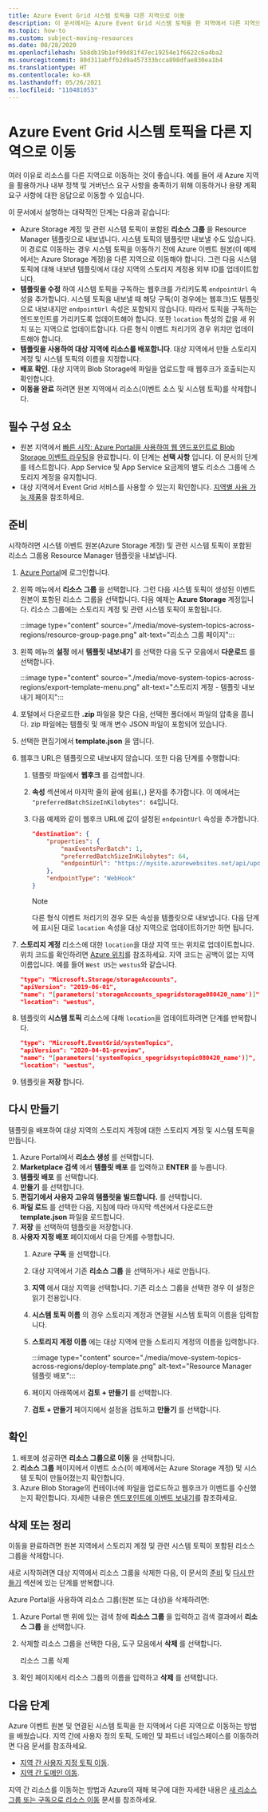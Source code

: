 ```yaml
---
title: Azure Event Grid 시스템 토픽을 다른 지역으로 이동
description: 이 문서에서는 Azure Event Grid 시스템 토픽을 한 지역에서 다른 지역으로 이동하는 방법을 보여줍니다.
ms.topic: how-to
ms.custom: subject-moving-resources
ms.date: 08/28/2020
ms.openlocfilehash: 5b8db19b1ef99d81f47ec19254e1f6622c6a4ba2
ms.sourcegitcommit: 80d311abffb2d9a457333bcca898dfae830ea1b4
ms.translationtype: HT
ms.contentlocale: ko-KR
ms.lasthandoff: 05/26/2021
ms.locfileid: "110481053"
---
```

# <a name="move-azure-event-grid-system-topics-to-another-region"></a>Azure Event Grid 시스템 토픽을 다른 지역으로 이동
여러 이유로 리소스를 다른 지역으로 이동하는 것이 좋습니다. 예를 들어 새 Azure 지역을 활용하거나 내부 정책 및 거버넌스 요구 사항을 충족하기 위해 이동하거나 용량 계획 요구 사항에 대한 응답으로 이동할 수 있습니다. 

이 문서에서 설명하는 대략적인 단계는 다음과 같습니다: 

- Azure Storage 계정 및 관련 시스템 토픽이 포함된 **리소스 그룹** 을 Resource Manager 템플릿으로 내보냅니다. 시스템 토픽의 템플릿만 내보낼 수도 있습니다. 이 경로로 이동하는 경우 시스템 토픽을 이동하기 전에 Azure 이벤트 원본(이 예제에서는 Azure Storage 계정)을 다른 지역으로 이동해야 합니다. 그런 다음 시스템 토픽에 대해 내보낸 템플릿에서 대상 지역의 스토리지 계정용 외부 ID를 업데이트합니다. 
- **템플릿을 수정** 하여 시스템 토픽을 구독하는 웹후크를 가리키도록 `endpointUrl` 속성을 추가합니다. 시스템 토픽을 내보낼 때 해당 구독(이 경우에는 웹후크)도 템플릿으로 내보내지만 `endpointUrl` 속성은 포함되지 않습니다. 따라서 토픽을 구독하는 엔드포인트를 가리키도록 업데이트해야 합니다. 또한 `location` 특성의 값을 새 위치 또는 지역으로 업데이트합니다. 다른 형식 이벤트 처리기의 경우 위치만 업데이트해야 합니다. 
- **템플릿을 사용하여 대상 지역에 리소스를 배포합니다**. 대상 지역에서 만들 스토리지 계정 및 시스템 토픽의 이름을 지정합니다. 
- **배포 확인**. 대상 지역의 Blob Storage에 파일을 업로드할 때 웹후크가 호출되는지 확인합니다. 
- **이동을 완료** 하려면 원본 지역에서 리소스(이벤트 소스 및 시스템 토픽)를 삭제합니다. 

## <a name="prerequisites"></a>필수 구성 요소
- 원본 지역에서 [빠른 시작: Azure Portal을 사용하여 웹 엔드포인트로 Blob Storage 이벤트 라우팅](blob-event-quickstart-portal.md)을 완료합니다. 이 단계는 **선택 사항** 입니다. 이 문서의 단계를 테스트합니다. App Service 및 App Service 요금제의 별도 리소스 그룹에 스토리지 계정을 유지합니다. 
- 대상 지역에서 Event Grid 서비스를 사용할 수 있는지 확인합니다. [지역별 사용 가능 제품](https://azure.microsoft.com/global-infrastructure/services/?products=event-grid&regions=all)을 참조하세요.

## <a name="prepare"></a>준비
시작하려면 시스템 이벤트 원본(Azure Storage 계정) 및 관련 시스템 토픽이 포함된 리소스 그룹용 Resource Manager 템플릿을 내보냅니다. 

1. [Azure Portal](https://portal.azure.com)에 로그인합니다.
1. 왼쪽 메뉴에서 **리소스 그룹** 을 선택합니다. 그런 다음 시스템 토픽이 생성된 이벤트 원본이 포함된 리소스 그룹을 선택합니다. 다음 예제는 **Azure Storage** 계정입니다. 리소스 그룹에는 스토리지 계정 및 관련 시스템 토픽이 포함됩니다. 

    :::image type="content" source="./media/move-system-topics-across-regions/resource-group-page.png" alt-text="리소스 그룹 페이지":::        
3. 왼쪽 메뉴의 **설정** 에서 **템플릿 내보내기** 를 선택한 다음 도구 모음에서 **다운로드** 를 선택합니다. 

    :::image type="content" source="./media/move-system-topics-across-regions/export-template-menu.png" alt-text="스토리지 계정 - 템플릿 내보내기 페이지":::        
5. 포털에서 다운로드한 **.zip** 파일을 찾은 다음, 선택한 폴더에서 파일의 압축을 풉니다. zip 파일에는 템플릿 및 매개 변수 JSON 파일이 포함되어 있습니다. 
1. 선택한 편집기에서 **template.json** 을 엽니다. 
1. 웹후크 URL은 템플릿으로 내보내지 않습니다. 또한 다음 단계를 수행합니다:
    1. 템플릿 파일에서 **웹후크** 를 검색합니다. 
    1. **속성** 섹션에서 마지막 줄의 끝에 쉼표(`,`) 문자를 추가합니다. 이 예에서는 `"preferredBatchSizeInKilobytes": 64`입니다. 
    1. 다음 예제와 같이 웹후크 URL에 값이 설정된 `endpointUrl` 속성을 추가합니다. 

        ```json
        "destination": {
            "properties": {
                "maxEventsPerBatch": 1,
                "preferredBatchSizeInKilobytes": 64,
                "endpointUrl": "https://mysite.azurewebsites.net/api/updates"
            },
            "endpointType": "WebHook"
        }
        ```

        > [!NOTE]
        > 다른 형식 이벤트 처리기의 경우 모든 속성을 템플릿으로 내보냅니다. 다음 단계에 표시된 대로 `location` 속성을 대상 지역으로 업데이트하기만 하면 됩니다. 
7. **스토리지 계정** 리소스에 대한 `location`을 대상 지역 또는 위치로 업데이트합니다. 위치 코드를 확인하려면 [Azure 위치](https://azure.microsoft.com/global-infrastructure/locations/)를 참조하세요. 지역 코드는 공백이 없는 지역 이름입니다. 예를 들어 `West US`는 `westus`와 같습니다.

    ```json
    "type": "Microsoft.Storage/storageAccounts",
    "apiVersion": "2019-06-01",
    "name": "[parameters('storageAccounts_spegridstorage080420_name')]",
    "location": "westus",
    ```
8. 템플릿의 **시스템 토픽** 리소스에 대해 `location`을 업데이트하려면 단계를 반복합니다. 

    ```json
    "type": "Microsoft.EventGrid/systemTopics",
    "apiVersion": "2020-04-01-preview",
    "name": "[parameters('systemTopics_spegridsystopic080420_name')]",
    "location": "westus",
    ```
1. 템플릿을 **저장** 합니다. 

## <a name="recreate"></a>다시 만들기 
템플릿을 배포하여 대상 지역의 스토리지 계정에 대한 스토리지 계정 및 시스템 토픽을 만듭니다. 

1. Azure Portal에서 **리소스 생성** 를 선택합니다.
2. **Marketplace 검색** 에서 **템플릿 배포** 를 입력하고 **ENTER** 를 누릅니다.
3. **템플릿 배포** 를 선택합니다.
4. **만들기** 를 선택합니다.
5. **편집기에서 사용자 고유의 템플릿을 빌드합니다.** 를 선택합니다.
6. **파일 로드** 를 선택한 다음, 지침에 따라 마지막 섹션에서 다운로드한 **template.json** 파일을 로드합니다.
7. **저장** 을 선택하여 템플릿을 저장합니다. 
8. **사용자 지정 배포** 페이지에서 다음 단계를 수행합니다. 
    1. Azure **구독** 을 선택합니다. 
    1. 대상 지역에서 기존 **리소스 그룹** 을 선택하거나 새로 만듭니다. 
    1. **지역** 에서 대상 지역을 선택합니다. 기존 리소스 그룹을 선택한 경우 이 설정은 읽기 전용입니다.
    1. **시스템 토픽 이름** 의 경우 스토리지 계정과 연결될 시스템 토픽의 이름을 입력합니다.  
    1. **스토리지 계정 이름** 에는 대상 지역에 만들 스토리지 계정의 이름을 입력합니다. 

        :::image type="content" source="./media/move-system-topics-across-regions/deploy-template.png" alt-text="Resource Manager 템플릿 배포":::
    5. 페이지 아래쪽에서 **검토 + 만들기** 를 선택합니다. 
    1. **검토 + 만들기** 페이지에서 설정을 검토하고 **만들기** 를 선택합니다. 

## <a name="verify"></a>확인
1. 배포에 성공하면 **리소스 그룹으로 이동** 을 선택합니다. 
1. **리소스 그룹** 페이지에서 이벤트 소스(이 예제에서는 Azure Storage 계정) 및 시스템 토픽이 만들어졌는지 확인합니다. 
1. Azure Blob Storage의 컨테이너에 파일을 업로드하고 웹후크가 이벤트를 수신했는지 확인합니다. 자세한 내용은 [엔드포인트에 이벤트 보내기](blob-event-quickstart-portal.md#send-an-event-to-your-endpoint)를 참조하세요.

## <a name="discard-or-clean-up"></a>삭제 또는 정리
이동을 완료하려면 원본 지역에서 스토리지 계정 및 관련 시스템 토픽이 포함된 리소스 그룹을 삭제합니다.  

새로 시작하려면 대상 지역에서 리소스 그룹을 삭제한 다음, 이 문서의 [준비](#prepare) 및 [다시 만들기](#recreate) 섹션에 있는 단계를 반복합니다.

Azure Portal을 사용하여 리소스 그룹(원본 또는 대상)을 삭제하려면:

1. Azure Portal 맨 위에 있는 검색 창에 **리소스 그룹** 을 입력하고 검색 결과에서 **리소스 그룹** 을 선택합니다. 
2. 삭제할 리소스 그룹을 선택한 다음, 도구 모음에서 **삭제** 를 선택합니다. 

    리소스 그룹 삭제
3. 확인 페이지에서 리소스 그룹의 이름을 입력하고 **삭제** 를 선택합니다.  

## <a name="next-steps"></a>다음 단계
Azure 이벤트 원본 및 연결된 시스템 토픽을 한 지역에서 다른 지역으로 이동하는 방법을 배웠습니다. 지역 간에 사용자 정의 토픽, 도메인 및 파트너 네임스페이스를 이동하려면 다음 문서를 참조하세요.

- [지역 간 사용자 지정 토픽 이동](move-custom-topics-across-regions.md). 
- [지역 간 도메인 이동](move-domains-across-regions.md). 

지역 간 리소스를 이동하는 방법과 Azure의 재해 복구에 대한 자세한 내용은 [새 리소스 그룹 또는 구독으로 리소스 이동](../azure-resource-manager/management/move-resource-group-and-subscription.md) 문서를 참조하세요.
